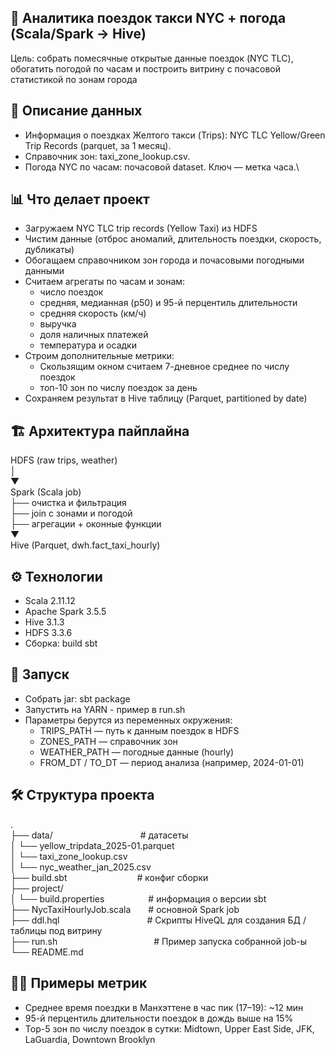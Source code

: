 ## 🚕 Аналитика поездок такси NYC + погода (Scala/Spark → Hive)
Цель: собрать помесячные открытые данные поездок (NYC TLC), обогатить погодой по часам и построить витрину с почасовой статистикой по зонам города
## 📘 Описание данных
  * Информация о поездках Желтого такси (Trips): NYC TLC Yellow/Green Trip Records (parquet, за 1 месяц).
  * Справочник зон: taxi_zone_lookup.csv.
  * Погода NYC по часам: почасовой dataset. Ключ — метка часа.\
## 📊 Что делает проект
  * Загружаем NYC TLC trip records (Yellow Taxi) из HDFS
  * Чистим данные (отброс аномалий, длительность поездки, скорость, дубликаты)
  * Обогащаем справочником зон города и почасовыми погодными данными
  * Считаем агрегаты по часам и зонам:
    * число поездок
    * средняя, медианная (p50) и 95-й перцентиль длительности
    * средняя скорость (км/ч)
    * выручка
    * доля наличных платежей
    * температура и осадки
  * Строим дополнительные метрики:
    * Скользящим окном считаем 7-дневное среднее по числу поездок
    * топ-10 зон по числу поездок за день
  * Сохраняем результат в Hive таблицу (Parquet, partitioned by date)
## 🏗 Архитектура пайплайна
HDFS (raw trips, weather)\
 │\
 ▼\
Spark (Scala job)\
  ├── очистка и фильтрация\
  ├── join с зонами и погодой\
  ├── агрегации + оконные функции\
  ▼\
Hive (Parquet, dwh.fact_taxi_hourly)
## ⚙️ Технологии
  * Scala 2.11.12
  * Apache Spark 3.5.5
  * Hive 3.1.3
  * HDFS 3.3.6
  * Сборка: build sbt
## 🚀 Запуск
  * Собрать jar: sbt package
  * Запустить на YARN - пример в run.sh
  * Параметры берутся из переменных окружения:
    * TRIPS_PATH — путь к данным поездок в HDFS
    * ZONES_PATH — справочник зон
    * WEATHER_PATH — погодные данные (hourly)
    * FROM_DT / TO_DT — период анализа (например, 2024-01-01)
## 🛠️ Структура проекта
.\
├── data/&emsp;&emsp;&emsp;&emsp;&emsp;&emsp;&emsp;&emsp;&emsp;&emsp;# датасеты\
│   └── yellow_tripdata_2025-01.parquet\
│   └── taxi_zone_lookup.csv\
│   └── nyc_weather_jan_2025.csv\
├── build.sbt&emsp;&emsp;&emsp;&emsp;&emsp;&emsp;&emsp;&emsp;# конфиг сборки\
├── project/\
│   └── build.properties&emsp;&emsp;&emsp;&emsp;&emsp;# информация о версии sbt\
├── NycTaxiHourlyJob.scala&emsp;&emsp;# основной Spark job\
├── ddl.hql&emsp;&emsp;&emsp;&emsp;&emsp;&emsp;&emsp;&emsp;&emsp;&emsp;# Скрипты HiveQL для создания БД / таблицы под витрину\
├── run.sh&emsp;&emsp;&emsp;&emsp;&emsp;&emsp;&emsp;&emsp;&emsp;&emsp;&emsp;# Пример запуска собранной job-ы\
└── README.md
## 👨‍🏫 Примеры метрик
  * Среднее время поездки в Манхэттене в час пик (17–19): ~12 мин
  * 95-й перцентиль длительности поездок в дождь выше на 15%
  * Top-5 зон по числу поездок в сутки: Midtown, Upper East Side, JFK, LaGuardia, Downtown Brooklyn
